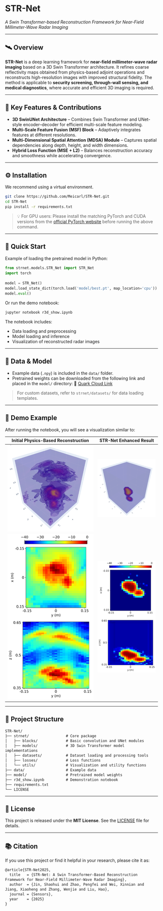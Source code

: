 # STR-Net

*A Swin Transformer-based Reconstruction Framework for Near-Field Millimeter-Wave Radar Imaging*

---

## 🛰️ Overview

**STR-Net** is a deep learning framework for **near-field millimeter-wave radar imaging** based on a 3D Swin Transformer architecture.
It refines coarse reflectivity maps obtained from physics-based adjoint operations and reconstructs high-resolution images with improved structural fidelity.
The method is applicable to **security screening, through-wall sensing, and medical diagnostics**, where accurate and efficient 3D imaging is required.

---

## 🌟 Key Features & Contributions

* **3D SwinUNet Architecture** – Combines Swin Transformer and UNet-style encoder–decoder for efficient multi-scale feature modeling.
* **Multi-Scale Feature Fusion (MSF) Block** – Adaptively integrates features at different resolutions.
* **Multi-Dimensional Spatial Attention (MDSA) Module** – Captures spatial dependencies along depth, height, and width dimensions.
* **Hybrid Loss Function (MSE + L2)** – Balances reconstruction accuracy and smoothness while accelerating convergence.

---

## ⚙️ Installation

We recommend using a virtual environment.

```bash
git clone https://github.com/Meicarl/STR-Net.git
cd STR-Net
pip install -r requirements.txt
```

> 💡 For GPU users:
> Please install the matching PyTorch and CUDA versions from the [official PyTorch website](https://pytorch.org/) before running the above command.

---

## 🚀 Quick Start

Example of loading the pretrained model in Python:

```python
from strnet.models.STR_Net import STR_Net
import torch

model = STR_Net()
model.load_state_dict(torch.load('model/best.pt', map_location='cpu'))
model.eval()
```

Or run the demo notebook:

```bash
jupyter notebook r3d_show.ipynb
```

The notebook includes:

* Data loading and preprocessing
* Model loading and inference
* Visualization of reconstructed radar images

---

## 🧩 Data & Model

* Example data (`.npy`) is included in the `data/` folder.
* Pretrained weights can be downloaded from the following link and placed in the `model/` directory:
  🔗 [Quark Cloud Link](https://pan.quark.cn/s/0e3248f46240)

> For custom datasets, refer to `strnet/datasets/` for data loading templates.

---

## 📓 Demo Example

After running the notebook, you will see a visualization similar to:

| Initial Physics-Based Reconstruction |     STR-Net Enhanced Result    |
| :----------------------------------: | :----------------------------: |
|    ![](docs/adj3d.png)    |    ![](docs/strnet3d.png)    |
|    ![](docs/adj2d.png)    |    ![](docs/strnet2d.png)    |



---

## 📁 Project Structure

```
STR-Net/
├── strnet/                 # Core package
│   ├── blocks/             # Basic convolution and UNet modules
│   ├── models/             # 3D Swin Transformer model implementations
│   ├── datasets/           # Dataset loading and processing tools
│   ├── losses/             # Loss functions
│   └── utils/              # Visualization and utility functions
├── data/                   # Example data
├── model/                  # Pretrained model weights
├── r3d_show.ipynb          # Demonstration notebook
├── requirements.txt
└── LICENSE
```

---

## 📜 License

This project is released under the **MIT License**.
See the [LICENSE](./LICENSE) file for details.

---

## 📚 Citation

If you use this project or find it helpful in your research, please cite it as:

```
@article{STR-Net2025,
  title   = {STR-Net: A Swin Transformer-Based Reconstruction Framework for Near-Field Millimeter-Wave Radar Imaging},
  author  = {Jin, Shaohui and Zhao, Pengfei and Wei, Xinnian and Jiang, Xiaoheng and Zhang, Wenjie and Liu, Hao},
  journal = {Sensors},
  year    = {2025}
}
```